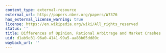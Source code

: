 ```yaml
---
content_type: external-resource
external_url: http://papers.nber.org/papers/W7376
has_external_license_warning: true
license: https://en.wikipedia.org/wiki/All_rights_reserved
status: ''
title: Differences of Opinion, Rational Arbitrage and Market Crashes
uid: d1ab9e31-96a0-4141-99a5-aa88b05dd89c
wayback_url: ''
---
```

